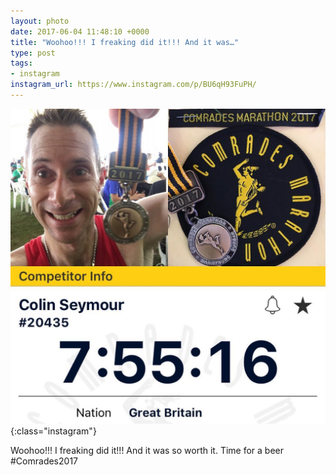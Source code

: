 ```yaml
---
layout: photo
date: 2017-06-04 11:48:10 +0000
title: "Woohoo!!! I freaking did it!!! And it was…"
type: post
tags:
- instagram
instagram_url: https://www.instagram.com/p/BU6qH93FuPH/
---
```


![Instagram - BU6qH93FuPH](/img/BU6qH93FuPH.jpg){:class="instagram"}

Woohoo!!! I freaking did it!!! And it was so worth it. Time for a beer #Comrades2017
